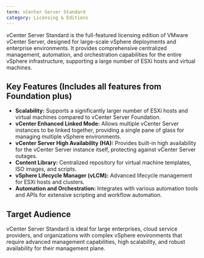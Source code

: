 ```yaml
---
term: vCenter Server Standard
category: Licensing & Editions
---
```


vCenter Server Standard is the full-featured licensing edition of VMware vCenter Server, designed for large-scale vSphere deployments and enterprise environments. It provides comprehensive centralized management, automation, and orchestration capabilities for the entire vSphere infrastructure, supporting a large number of ESXi hosts and virtual machines.

## Key Features (Includes all features from Foundation plus)

*   **Scalability:** Supports a significantly larger number of ESXi hosts and virtual machines compared to vCenter Server Foundation.
*   **vCenter Enhanced Linked Mode:** Allows multiple vCenter Server instances to be linked together, providing a single pane of glass for managing multiple vSphere environments.
*   **vCenter Server High Availability (HA):** Provides built-in high availability for the vCenter Server instance itself, protecting against vCenter Server outages.
*   **Content Library:** Centralized repository for virtual machine templates, ISO images, and scripts.
*   **vSphere Lifecycle Manager (vLCM):** Advanced lifecycle management for ESXi hosts and clusters.
*   **Automation and Orchestration:** Integrates with various automation tools and APIs for extensive scripting and workflow automation.

## Target Audience

vCenter Server Standard is ideal for large enterprises, cloud service providers, and organizations with complex vSphere environments that require advanced management capabilities, high scalability, and robust availability for their management plane.
